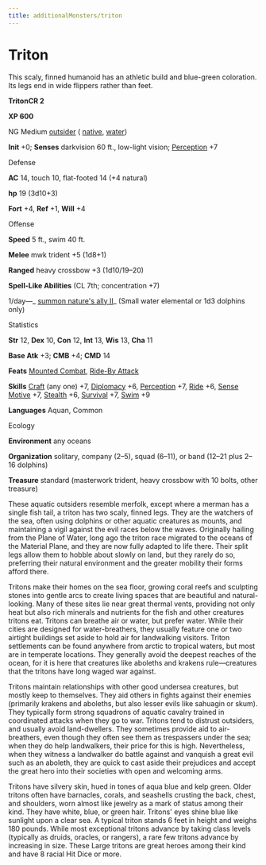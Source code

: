 ```yaml
---
title: additionalMonsters/triton
---
```

# Triton

This scaly, finned humanoid has an athletic build and blue-green coloration. Its legs end in wide flippers rather than feet.

**TritonCR 2**

**XP 600**

NG Medium [outsider](monsters/creatureTypes.md#_outsider) ( [native](monsters/creatureTypes.md#_native-subtype), [water](monsters/creatureTypes.md#_water-subtype))

**Init** +0; **Senses** darkvision 60 ft., low-light vision; [Perception](additionalMonsters/../skills/perception.md#_perception) +7

Defense

**AC** 14, touch 10, flat-footed 14 (+4 natural)

**hp** 19 (3d10+3)

**Fort** +4, **Ref** +1, **Will** +4

Offense

**Speed** 5 ft., swim 40 ft.

**Melee** mwk trident +5 (1d8+1)

**Ranged** heavy crossbow +3 (1d10/19–20)

**Spell-Like Abilities** (CL 7th; concentration +7)

1/day—_ [summon nature's ally II](additionalMonsters/../spells/summonNatureSAlly.md#_summon-nature-s-ally-ii)_ (Small water elemental or 1d3 dolphins only)

Statistics

**Str** 12, **Dex** 10, **Con** 12, **Int** 13, **Wis** 13, **Cha** 11

**Base Atk** +3; **CMB** +4; **CMD** 14

**Feats** [Mounted Combat](additionalMonsters/../feats.md#_mounted-combat), [Ride-By Attack](additionalMonsters/../feats.md#_ride-by-attack)

**Skills** [Craft](additionalMonsters/../skills/craft.md#_craft) (any one) +7, [Diplomacy](additionalMonsters/../skills/diplomacy.md#_diplomacy) +6, [Perception](additionalMonsters/../skills/perception.md#_perception) +7, [Ride](additionalMonsters/../skills/ride.md#_ride) +6, [Sense Motive](additionalMonsters/../skills/senseMotive.md#_sense-motive) +7, [Stealth](additionalMonsters/../skills/stealth.md#_stealth) +6, [Survival](additionalMonsters/../skills/survival.md#_survival) +7, [Swim](additionalMonsters/../skills/swim.md#_swim) +9

**Languages** Aquan, Common

Ecology

**Environment** any oceans

**Organization** solitary, company (2–5), squad (6–11), or band (12–21 plus 2–16 dolphins)

**Treasure** standard (masterwork trident, heavy crossbow with 10 bolts, other treasure)

These aquatic outsiders resemble merfolk, except where a merman has a single fish tail, a triton has two scaly, finned legs. They are the watchers of the sea, often using dolphins or other aquatic creatures as mounts, and maintaining a vigil against the evil races below the waves. Originally hailing from the Plane of Water, long ago the triton race migrated to the oceans of the Material Plane, and they are now fully adapted to life there. Their split legs allow them to hobble about slowly on land, but they rarely do so, preferring their natural environment and the greater mobility their forms afford there.

Tritons make their homes on the sea floor, growing coral reefs and sculpting stones into gentle arcs to create living spaces that are beautiful and natural-looking. Many of these sites lie near great thermal vents, providing not only heat but also rich minerals and nutrients for the fish and other creatures tritons eat. Tritons can breathe air or water, but prefer water. While their cities are designed for water-breathers, they usually feature one or two airtight buildings set aside to hold air for landwalking visitors. Triton settlements can be found anywhere from arctic to tropical waters, but most are in temperate locations. They generally avoid the deepest reaches of the ocean, for it is here that creatures like aboleths and krakens rule—creatures that the tritons have long waged war against.

Tritons maintain relationships with other good undersea creatures, but mostly keep to themselves. They aid others in fights against their enemies (primarily krakens and aboleths, but also lesser evils like sahuagin or skum). They typically form strong squadrons of aquatic cavalry trained in coordinated attacks when they go to war. Tritons tend to distrust outsiders, and usually avoid land-dwellers. They sometimes provide aid to air-breathers, even though they often see them as trespassers under the sea; when they do help landwalkers, their price for this is high. Nevertheless, when they witness a landwalker do battle against and vanquish a great evil such as an aboleth, they are quick to cast aside their prejudices and accept the great hero into their societies with open and welcoming arms.

Tritons have silvery skin, hued in tones of aqua blue and kelp green. Older tritons often have barnacles, corals, and seashells crusting the back, chest, and shoulders, worn almost like jewelry as a mark of status among their kind. They have white, blue, or green hair. Tritons' eyes shine blue like sunlight upon a clear sea. A typical triton stands 6 feet in height and weighs 180 pounds. While most exceptional tritons advance by taking class levels (typically as druids, oracles, or rangers), a rare few tritons advance by increasing in size. These Large tritons are great heroes among their kind and have 8 racial Hit Dice or more.

